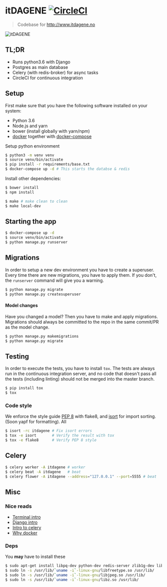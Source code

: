 # itDAGENE [![CircleCI](https://circleci.com/gh/itdagene-ntnu/itdagene.svg?style=svg&circle-token=abcfbea6689e5baef8a1fbb7fa6eb822efdd5bfb)](https://circleci.com/gh/itdagene-ntnu/itdagene)

> Codebase for http://www.itdagene.no

![itDAGENE](itdagene/assets/img/logoQuiz.png)


## TL;DR
- Runs python3.6 with Django
- Postgres as main database
- Celery (with redis-broker) for async tasks
- CircleCI for continuous integration

## Setup

First make sure that you have the following software installed on your system:

- Python 3.6
- Node.js and yarn
- bower (install globally with yarn/npm)
- [docker] together with [docker-compose]

Setup python environment
```bash
$ python3 -m venv venv
$ source venv/bin/activate
$ pip install -r requirements/base.txt
$ docker-compose up -d # This starts the databse & redis

```

Install other dependencies:

```bash
$ bower install
$ npm install

$ make # make clean to clean
$ make local-dev
```

## Starting the app

```bash
$ docker-compose up -d
$ source venv/bin/activate
$ python manage.py runserver
```

## Migrations

In order to setup a new dev environment you have to create a superuser. Every time there are new migrations, you have to apply them. If you don't, the `runserver` command will give you a warning.

```bash
$ python manage.py migrate
$ python manage.py createsuperuser
```

#### Model changes

Have you changed a model? Then you have to make and apply migrations. Migrations should always be committed to the repo in the same commit/PR as the model change.

```bash
$ python manage.py makemigrations
$ python manage.py migrate
```

## Testing
In order to execute the tests, you have to install `tox`. The tests are always run in the continuous integration server, and no code that doesn't pass all the tests (including linting) should not be merged into the master branch.

```bash
$ pip install tox
$ tox
```

### Code style
We enforce the style guide [PEP 8] with flake8, and [isort] for import sorting. (Soon yapf for formatting). All 

```bash
$ isort -rc itdagene # Fix isort errors
$ tox -e isort       # Verify the result with tox
$ tox -e flake8      # Verify PEP 8 style
```

## Celery

```bash
$ celery worker -A itdagene # worker
$ celery beat -A itdagene   # beat
$ celery flower -A itdagene --address="127.0.0.1" --port=5555 # beat
```

## Misc

### Nice reads

- [Terminal intro](https://www.digitalocean.com/community/tutorials/an-introduction-to-the-linux-terminal)
- [Django intro](https://www.djangoproject.com/start/)
- [Intro to celery](http://docs.celeryproject.org/en/latest/getting-started/introduction.html)
- [Why docker](https://www.docker.com/what-container)

### Deps

You **may** have to install these
```bash
$ sudo apt-get install libpq-dev python-dev redis-server zlib1g-dev libjpeg-dev python-pip postgresql postgresql-contrib
$ sudo ln -s /usr/lib/`uname -i`-linux-gnu/libfreetype.so /usr/lib/
$ sudo ln -s /usr/lib/`uname -i`-linux-gnu/libjpeg.so /usr/lib/
$ sudo ln -s /usr/lib/`uname -i`-linux-gnu/libz.so /usr/lib/
```


[docker]: https://www.docker.com/community-edition
[docker-compose]: https://docs.docker.com/compose/overview/
[PEP 8]: https://www.python.org/dev/peps/pep-0008/
[isort]: https://github.com/timothycrosley/isort
